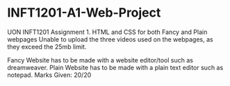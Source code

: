 # INFT1201-A1-Web-Project
UON INFT1201 Assignment 1. HTML and CSS for both Fancy and Plain webpages
Unable to upload the three videos used on the webpages, as they exceed the 25mb limit.

Fancy Website has to be made with a website editor/tool such as dreamweaver.
Plain Website has to be made with a plain text editor such as notepad.
Marks Given: 20/20
